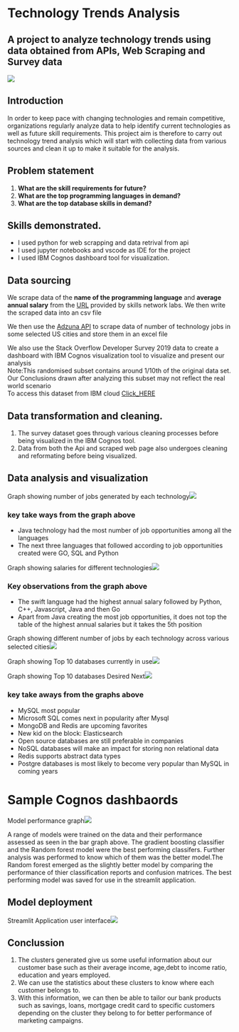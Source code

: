 # Technology Trends Analysis
## A project to analyze technology trends using data obtained from APIs, Web Scraping and Survey data
![](IMAGES/toptrendsjpg.jpg)
## Introduction
In order to keep pace with changing technologies and remain competitive, organizations regularly analyze data to help identify current technologies as well as future skill requirements.
This project aim is therefore to carry out technology trend analysis which will start with collecting data from various sources and  clean it up to make it suitable for the analysis.

##  Problem statement 
1. __What are the skill requirements for future?__
2. __What are the top programming languages in demand?__
3. __What are the top database skills in demand?__
 
 
## Skills demonstrated.
- I used python for web scrapping and data retrival from api
- I used jupyter notebooks and vscode as IDE for the project
- I used IBM Cognos dashboard tool for visualization.

## Data sourcing
We scrape data of  the **name of the programming language** and **average annual salary** from the <a href="https://cf-courses-data.s3.us.cloud-object-storage.appdomain.cloud/IBM-DA0321EN-SkillsNetwork/labs/datasets/Programming_Languages.html">URL</a>  provided by skills network labs. 
We then write the scraped data into an csv file

We then use the <a href="https://developer.adzuna.com/">Adzuna API</a> to scrape data of number of technology jobs in some selected US cities and store them in an excel file 

We also use the Stack Overflow Developer Survey 2019 data to create a dashboard with IBM Cognos visualization tool to visualize and present our analysis<br>
Note:This randomised subset contains around 1/10th of the original data set.<br> Our Conclusions drawn after analyzing this subset may not reflect the real world scenario<br>
To access this dataset from IBM cloud <a href="https://cf-courses-data.s3.us.cloud-object-storage.appdomain.cloud/IBM-DA0321EN-SkillsNetwork/LargeData/m1_survey_data.csv">Click_HERE</a>

## Data transformation and cleaning.
1.  The survey dataset goes through various cleaning processes before being visualized in the IBM Cognos tool.
2.  Data from both the Api and scraped web page also undergoes cleaning and reformating before being visualized.

## Data analysis and visualization
Graph showing number of jobs generated by each technology![](IMAGES/tech_jobs.png)
### key take ways from the graph above
- Java technology had the most number of job opportunities among all the languages
- The next three languages that followed according to job opportunities created were GO, SQL and Python

Graph showing salaries for different technologies![](IMAGES/salary_langauge.png)
### Key observations from the graph above
- The swift language had the highest annual salary followed by Python, C++, Javascript, Java and then Go
- Apart from Java creating the most job opportunities, it does not top the table of the highest annual salaries but it takes the 5th position

Graph showing different number of jobs by each technology across various selected cities![](IMAGES/job_lists.jpg)

Graph showing Top 10 databases  currently in use![](IMAGES/Top10DatabasesCurrent.jpg)

Graph showing Top 10 databases  Desired Next![](IMAGES/Top10DatabasesNext.jpg)
### key take aways from the graphs above
- MySQL most popular
- Microsoft SQL comes next in popularity after Mysql
- MongoDB and Redis are upcoming favorites
- New kid on the block: Elasticsearch
- Open source databases are still preferable in companies
- NoSQL databases will make an impact for storing non relational data
- Redis supports abstract data types
- Postgre databases is most likely to become very popular than MySQL in coming years

# Sample Cognos dashbaords
Model performance graph![](IMAGES/TAB1.jpg)

A range of models were trained on the data and their performance assessed as seen in the bar graph above.
The gradient boosting classifier and the Random forest model were the best performing classifers.
Further analysis was performed to know which of them was the better model.The Random forest emerged as the slightly better model by comparing the performance of thier classification reports and confusion matrices. 
The best performing model was saved for use in the streamlit application.

## Model deployment
Streamlit Application user interface![](IMAGES/streamlitapp.jpg)

## Conclussion

1. The clusters generated give us some useful information about our customer base such as their average income,
   age,debt to income ratio, education and years employed. 
2. We can use the statistics about these clusters to know where each customer belongs to.
3. With this information, we can then be able to tailor our bank products such as savings, loans, mortgage
   credit card to specific customers depending on the cluster they belong to for better performance of marketing     campaigns.

